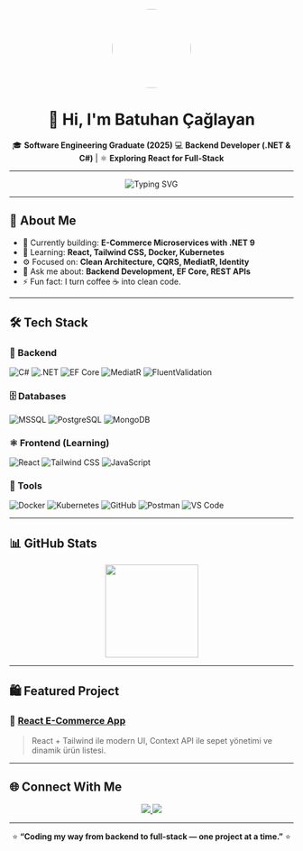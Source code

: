 <p align="center">
  <img src="https://avatars.githubusercontent.com/u/00000000?v=4" width="140" style="border-radius:50%;" />
</p>

<h1 align="center">👋 Hi, I'm Batuhan Çağlayan</h1>

<p align="center">
  🎓 <b>Software Engineering Graduate (2025)</b>  
  💻 <b>Backend Developer (.NET & C#)</b> | ⚛️ <b>Exploring React for Full-Stack</b>  
</p>

---

<p align="center">
  <img src="https://readme-typing-svg.herokuapp.com?font=Fira+Code&pause=1000&color=000000&center=true&vCenter=true&width=850&lines=Backend+Developer+focused+on+.NET+%26+Clean+Architecture;Currently+learning+React+%26+Tailwind+CSS;Building+E-Commerce+Microservices+with+.NET+9;Lifelong+Learner+%F0%9F%94%A5" alt="Typing SVG" />
</p>




---

## 🧠 About Me

- 🔭 Currently building: <b>E-Commerce Microservices with .NET 9</b>  
- 🌱 Learning: <b>React, Tailwind CSS, Docker, Kubernetes</b>  
- ⚙️ Focused on: <b>Clean Architecture, CQRS, MediatR, Identity</b>  
- 💬 Ask me about: <b>Backend Development, EF Core, REST APIs</b>  
- ⚡ Fun fact: I turn coffee ☕ into clean code.

---

## 🛠️ Tech Stack

### 🧩 Backend
![C#](https://img.shields.io/badge/C%23-000000?style=for-the-badge&logo=csharp&logoColor=39FF14)
![.NET](https://img.shields.io/badge/.NET-000000?style=for-the-badge&logo=dotnet&logoColor=8A2BE2)
![EF Core](https://img.shields.io/badge/Entity%20Framework-000000?style=for-the-badge&logo=dotnet&logoColor=00FFFF)
![MediatR](https://img.shields.io/badge/MediatR-000000?style=for-the-badge&logo=nuget&logoColor=39FF14)
![FluentValidation](https://img.shields.io/badge/FluentValidation-000000?style=for-the-badge&logo=dotnet&logoColor=8A2BE2)

### 🗄 Databases
![MSSQL](https://img.shields.io/badge/MSSQL-000000?style=for-the-badge&logo=microsoftsqlserver&logoColor=FF073A)
![PostgreSQL](https://img.shields.io/badge/PostgreSQL-000000?style=for-the-badge&logo=postgresql&logoColor=00FFFF)
![MongoDB](https://img.shields.io/badge/MongoDB-000000?style=for-the-badge&logo=mongodb&logoColor=39FF14)

### ⚛️ Frontend (Learning)
![React](https://img.shields.io/badge/React-000000?style=for-the-badge&logo=react&logoColor=61DAFB)
![Tailwind CSS](https://img.shields.io/badge/TailwindCSS-000000?style=for-the-badge&logo=tailwindcss&logoColor=38BDF8)
![JavaScript](https://img.shields.io/badge/JavaScript-000000?style=for-the-badge&logo=javascript&logoColor=F7DF1E)

### 🧰 Tools
![Docker](https://img.shields.io/badge/Docker-000000?style=for-the-badge&logo=docker&logoColor=2496ED)
![Kubernetes](https://img.shields.io/badge/Kubernetes-000000?style=for-the-badge&logo=kubernetes&logoColor=326CE5)
![GitHub](https://img.shields.io/badge/GitHub-000000?style=for-the-badge&logo=github&logoColor=8A2BE2)
![Postman](https://img.shields.io/badge/Postman-000000?style=for-the-badge&logo=postman&logoColor=FF6C37)
![VS Code](https://img.shields.io/badge/VS%20Code-000000?style=for-the-badge&logo=visualstudiocode&logoColor=007ACC)

---

## 📊 GitHub Stats

<p align="center">
 
  <img src="https://github-readme-stats.vercel.app/api/top-langs/?username=batucglyn&layout=compact&theme=radical&bg_color=000000&title_color=39FF14&text_color=ffffff" height="165"/>
</p>

---

## 🛍 Featured Project  
### 🛒 [React E-Commerce App](https://github.com/batucglyn/react-ecommerce)
> React + Tailwind ile modern UI, Context API ile sepet yönetimi ve dinamik ürün listesi.  

---

## 🌐 Connect With Me  

<p align="center">
  <a href="https://www.linkedin.com/in/kbatuhancaglayan">
    <img src="https://img.shields.io/badge/LinkedIn-000000?style=for-the-badge&logo=linkedin&logoColor=39FF14"/>
  </a>
  <a href="https://github.com/batucglyn">
    <img src="https://img.shields.io/badge/GitHub-000000?style=for-the-badge&logo=github&logoColor=8A2BE2"/>
  </a>
</p>

---

<p align="center">
  ⭐ <b>“Coding my way from backend to full-stack — one project at a time.”</b> ⭐
</p>

